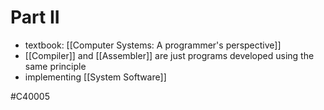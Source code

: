# Part II
- textbook: [[Computer Systems: A programmer's perspective]]
- [[Compiler]] and [[Assembler]] are just programs developed using the same principle
- implementing [[System Software]]

#C40005 